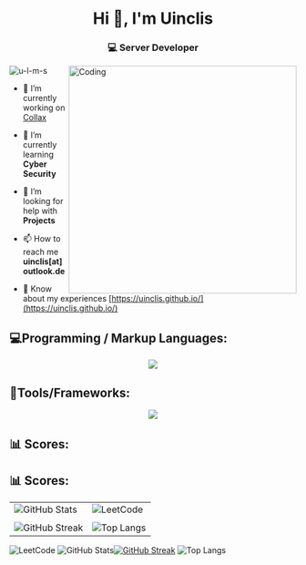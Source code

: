 <h1 align="center">Hi 👋, I'm Uinclis</h1>
<h3 align="center">💻 Server Developer</h3>

<img align="right" alt="Coding" width="400" src="https://user-images.githubusercontent.com/74038190/212284119-fbfd994d-8c2a-4a07-a75f-84e513833c1c.gif">

<p align="left"> <img src="https://komarev.com/ghpvc/?username=u-l-m-s&label=Profile%20views&color=0e75b6&style=flat" alt="u-l-m-s" /> </p>

- 🔭 I’m currently working on [Collax](https://www.collax.com/)

- 🌱 I’m currently learning **Cyber Security**

- 🤝 I’m looking for help with **Projects**

- 📫 How to reach me **uinclis[at]outlook.de**

- 📄 Know about my experiences [https://uinclis.github.io/](https://uinclis.github.io/)

<p align="left">
</p>


## 💻Programming / Markup Languages:

<p align="center">
  <a href="https://skillicons.dev">
    <img src="https://skillicons.dev/icons?i=bash,c,cpp,cs,java,html,css,py,js,php,dotnet,mysql,md," />
  </a>
</p>

## 🧰Tools/Frameworks:
<p align="center">
  <a href="https://skillicons.dev">
    <img src="https://skillicons.dev/icons?i=git,bootstrap,docker,vim,neovim,vscode,django,linux,nodejs,postman" />
  </a>
</p>

## 📊 Scores:

## 📊 Scores:

|                               |                                |
|---------------------------------------------|----------------------------------------------|
| ![GitHub Stats](https://github-readme-stats.vercel.app/api?username=u-l-m-s&show_icons=true&theme=dark) | ![LeetCode](https://leetcard.jacoblin.cool/u-l-m-s?theme=dark&font=Anek%20Kannada&ext=heatmap) |
|                               |                               |
| ![GitHub Streak](https://github-readme-streak-stats.herokuapp.com/?user=u-l-m-s&theme=dark) | ![Top Langs](https://github-readme-stats.vercel.app/api/top-langs/?username=u-l-m-s&theme=dark&hide_progress=false&layout=donut)


![LeetCode](https://leetcard.jacoblin.cool/u-l-m-s?theme=dark&font=Anek%20Kannada&ext=heatmap)
![GitHub Stats](https://github-readme-stats.vercel.app/api?username=u-l-m-s&show_icons=true&theme=dark)[![GitHub Streak](https://github-readme-streak-stats.herokuapp.com?user=u-l-m-s&theme=dark&hide_border=true&border_radius=0&date_format=%5BY.%5Dn.j&card_width=400&type=png)](https://git.io/streak-stats) ![Top Langs](https://github-readme-stats.vercel.app/api/top-langs/?username=u-l-m-s&theme=dark&hide_progress=false&layout=donut)


